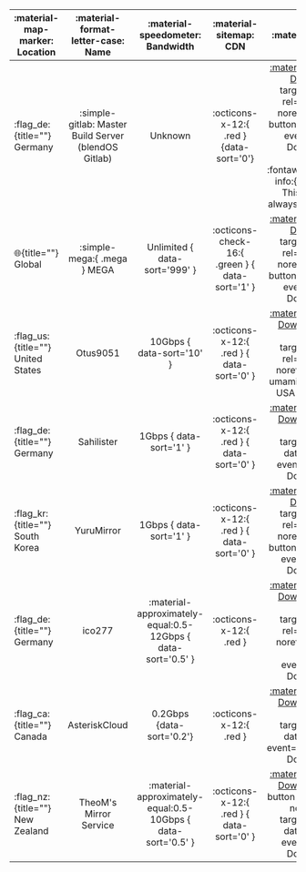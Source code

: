 
| :material-map-marker: Location          |  :material-format-letter-case: Name  |               :material-speedometer: Bandwidth               |             :material-sitemap: CDN              |                                                                                            :material-link: URL                                                                                            |
| --------------------------------------- | :----------------------------------: | :----------------------------------------------------------: | :---------------------------------------------: | :-------------------------------------------------------------------------------------------------------------------------------------------------------------------------------------------------------: |
| :flag_de:{title=""} Germany       | :simple-gitlab: Master Build Server (blendOS Gitlab) |                           Unknown                            |     :octicons-x-12:{ .red } {data-sort='0'}     |            [:material-download: Download](https://git.blendos.co/api/v4/projects/32/jobs/artifacts/main/raw/blendOS.iso?job=build-job){ target="_blank" rel="noopener noreferrer" .md-button data-umami-event="Gitlab Download" } <br><br><span class="info">:fontawesome-solid-info:{ title="Info" } This mirror will always be up to date.<small></small></span>            |
| :globe_with_meridians:{title=""} Global |                 :simple-mega:{ .mega } MEGA                 |                Unlimited { data-sort='999' }                 | :octicons-check-16:{ .green } { data-sort='1' } |    [:material-download: Download](https://mega.nz/file/WJBASY4B#XRKhF5NYahldqgCNsuqC9bg7txslsrrUsPwJraPei-o){ target="_blank" rel="noopener noreferrer" .md-button data-umami-event="MEGA Download" }     |
| :flag_us:{title=""} United States       |               Otus9051               |                  10Gbps { data-sort='10' }                   |    :octicons-x-12:{ .red } { data-sort='0' }    | [:material-download: Download](https://kc1.mirrors.199693.xyz/blend/isos/testing/blendOS.iso){ .md-button target="_blank" rel="noopener noreferrer" data-umami-event="Otus USA Download" } |
| :flag_de:{title=""} Germany             |              Sahilister              |                   1Gbps { data-sort='1' }                    |    :octicons-x-12:{ .red } { data-sort='0' }    |               [:material-download: Download](https://mirrors.sahilister.in/blendos/testing/blendos-20240310-x8664.iso){ .md-button target="_blank" data-umami-event="Sahilister Download" }               |
| :flag_kr:{title=""} South Korea         |              YuruMirror              |                   1Gbps { data-sort='1' }                    |    :octicons-x-12:{ .red } { data-sort='0' }    |  [:material-download: Download](https://mirror.funami.tech/blendos/2024-03-10/blendOS-2024.03.10-x86_64.iso){ target="_blank" rel="noopener noreferrer" .md-button data-umami-event="Funami Download" }   |
| :flag_de:{title=""} Germany             |                ico277                | :material-approximately-equal:0.5-12Gbps { data-sort='0.5' } |             :octicons-x-12:{ .red }             |      [:material-download: Download](https://mirror.ico277.xyz/blendos/testing/blendos-20240310-x8664.iso){ .md-button target="_blank" rel="noopener noreferrer" data-umami-event="ico277 Download" }      |
| :flag_ca:{title=""} Canada              |            AsteriskCloud             |                  0.2Gbps {data-sort='0.2'}                   |             :octicons-x-12:{ .red }             |               [:material-download: Download](https://blend.asterisk.lol/dvd/testing/blendOS.iso){ .md-button target="_blank" data-umami-event="AsteriskCloud Download" }                |
| :flag_nz:{title=""} New Zealand         |        TheoM's Mirror Service        | :material-approximately-equal:0.5-10Gbps { data-sort='0.5' } |    :octicons-x-12:{ .red } { data-sort='0' }    |    [:material-download: Download](https://blendos.mirrors.theom.nz/isos/testing/blendos-20240310-x8664.iso){ .md-button rel="noopener noreferrer" target="_blank" data-umami-event="TheoM Download" }     |
